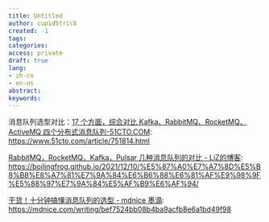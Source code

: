```yaml
---
title: Untitled
author: cupid5trick
created: -1
tags: 
categories: 
access: private
draft: true
lang:
- zh-cn
- en-us
abstract:
keywords:
---
```


消息队列选型对比：[17 个方面，综合对比 Kafka、RabbitMQ、RocketMQ、ActiveMQ 四个分布式消息队列-51CTO.COM](https://www.51cto.com/article/751814.html): <https://www.51cto.com/article/751814.html>

[RabbitMQ，RocketMQ，Kafka，Pulsar 几种消息队列的对比 - LiZ的博客](https://boilingfrog.github.io/2021/12/10/%E5%87%A0%E7%A7%8D%E5%B8%B8%E8%A7%81%E7%9A%84%E6%B6%88%E6%81%AF%E9%98%9F%E5%88%97%E7%9A%84%E5%AF%B9%E6%AF%94/): <https://boilingfrog.github.io/2021/12/10/%E5%87%A0%E7%A7%8D%E5%B8%B8%E8%A7%81%E7%9A%84%E6%B6%88%E6%81%AF%E9%98%9F%E5%88%97%E7%9A%84%E5%AF%B9%E6%AF%94/>

[干货！十分钟搞懂消息队列的选型 - mdnice 墨滴](https://mdnice.com/writing/bef7524bb08b4ba9acfb8e6a1bd49f98): <https://mdnice.com/writing/bef7524bb08b4ba9acfb8e6a1bd49f98>
